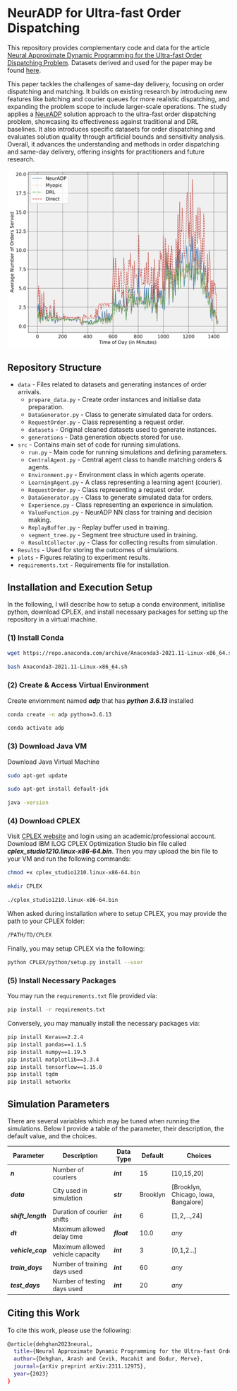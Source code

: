 # NeurADP for Ultra-fast Order Dispatching

This repository provides complementary code and data for the article [Neural Approximate Dynamic Programming for the Ultra-fast Order Dispatching Problem](https://arxiv.org/pdf/2311.12975.pdf).  Datasets derived and used for the paper may be found [here](https://drive.google.com/drive/folders/1GiQBBNMlfUW1VdysZcVVXKtdx9SZqJrd).

This paper tackles the challenges of same-day delivery, focusing on order dispatching and matching. It builds on existing research by introducing new features like batching and courier queues for more realistic dispatching, and expanding the problem scope to include larger-scale operations. The study applies a [NeurADP](https://arxiv.org/pdf/1911.08842.pdf) solution approach to the ultra-fast order dispatching problem, showcasing its effectiveness against traditional and DRL baselines. It also introduces specific datasets for order dispatching and evaluates solution quality through artificial bounds and sensitivity analysis. Overall, it advances the understanding and methods in order dispatching and same-day delivery, offering insights for practitioners and future research.

![Improvement of NeurADP over baseline policies for ultra-fast order dispatching problem](plots/improvement.png)

## Repository Structure
* `data` - Files related to datasets and generating instances of order arrivals. 
	* `prepare_data.py` - Create order instances and initialise data preparation. 
	* `DataGenerator.py` - Class to generate simulated data for orders.
	* `RequestOrder.py` - Class representing a request order.
	* `datasets` - Original cleaned datasets used to generate instances.
	* `generations` - Data generation objects stored for use.
* `src` - Contains main set of code for running simulations.
	* `run.py` - Main code for running simulations and defining parameters.
	* `CentralAgent.py` - Central agent class to handle matching orders & agents.
	* `Environment.py` - Environment class in which agents operate.
	* `LearningAgent.py` - A class representing a learning agent (courier).
	* `RequestOrder.py` - Class representing a request order.
	* `DataGenerator.py` - Class to generate simulated data for orders.
	* `Experience.py` - Class representing an experience in simulation.
	* `ValueFunction.py` - NeurADP NN class for training and decision making.
	* `ReplayBuffer.py` - Replay buffer used in training.
	* `segment_tree.py` - Segment tree structure used in training.
	* `ResultCollector.py` - Class for collecting results from simulation.
* `Results` - Used for storing the outcomes of simulations.
* `plots` - Figures relating to experiment results.
* `requirements.txt` - Requirements file for installation.

## Installation and Execution Setup
In the following, I will describe how to setup a conda environment, initialise python, download CPLEX, and install necessary packages for setting up the repository in a virtual machine.
### (1) Install Conda
```bash
wget https://repo.anaconda.com/archive/Anaconda3-2021.11-Linux-x86_64.sh
``` 
```bash
bash Anaconda3-2021.11-Linux-x86_64.sh
```
### (2) Create & Access Virtual Environment
Create enviornment named ***adp*** that has ***python 3.6.13*** installed
```bash
conda create -n adp python=3.6.13
```
```bash
conda activate adp
```
### (3) Download Java VM
Download Java Virtual Machine
```bash
sudo apt-get update
```
```bash
sudo apt-get install default-jdk
```
```bash
java -version
```
### (4) Download CPLEX
Visit [CPLEX website](https://www.ibm.com/ca-en/products/ilog-cplex-optimization-studio) and login using an academic/professional account. Download IBM ILOG CPLEX Optimization Studio bin file called ***cplex_studio1210.linux-x86-64.bin***.
Then you may upload the bin file to your VM and run the following commands:
```bash
chmod +x cplex_studio1210.linux-x86-64.bin
```
```bash
mkdir CPLEX
```
```bash
./cplex_studio1210.linux-x86-64.bin
```
When asked during installation where to setup CPLEX, you may provide the path to your CPLEX folder:
```bash
/PATH/TO/CPLEX
```
Finally, you may setup CPLEX via the following:
```bash
python CPLEX/python/setup.py install --user
```
### (5) Install Necessary Packages
You may run the `requirements.txt` file provided via:
```bash
pip install -r requirements.txt
```
Conversely, you may manually install the necessary packages via:
```bash
pip install Keras==2.2.4
pip install pandas==1.1.5
pip install numpy==1.19.5
pip install matplotlib==3.3.4
pip install tensorflow==1.15.0
pip install tqdm
pip install networkx
```

## Simulation Parameters
There are several variables which may be tuned when running the simulations. Below I provide a table of the parameter, their description, the default value, and the choices.

| Parameter | Description | Data Type | Default | Choices |
|--------------|-------------|-------------|-------------|-------------|
|***n***|Number of couriers|***int***|15|[10,15,20]|
|***data***|City used in simulation|***str***|Brooklyn|[Brooklyn, Chicago, Iowa, Bangalore]
|***shift_length***|Duration of courier shifts|***int***|6|[1,2,...,24]
|***dt***|Maximum allowed delay time|***float***|10.0| *any*
|***vehicle_cap***|Maximum allowed vehicle capacity|***int***|3|[0,1,2...]|
|***train_days***|Number of training days used|***int***|60|*any*|
|***test_days***|Number of testing days used|***int***|20|*any*||

## Citing this Work
To cite this work, please use the following:
```bash
@article{dehghan2023neural,
  title={Neural Approximate Dynamic Programming for the Ultra-fast Order Dispatching Problem},
  author={Dehghan, Arash and Cevik, Mucahit and Bodur, Merve},
  journal={arXiv preprint arXiv:2311.12975},
  year={2023}
}
```
